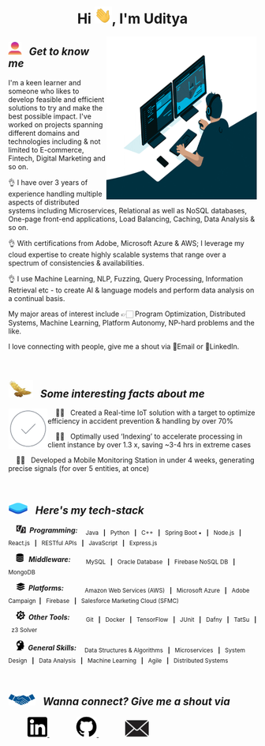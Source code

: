 <h1 align="center">Hi <img src="Read_me_Content\Images\giphy.webp" width="35">, I'm Uditya</h1>


<img src="Read_me_Content\Images\wall.gif" width="305" height="330" align="right">


<h2><img src="Read_me_Content\Images\profile_pic_alt.png" width="27
"> &nbsp; <i> Get to know me </i> </h2>

I'm a keen learner and someone who likes to develop feasible and efficient solutions to try and make the best possible impact. I've worked on projects spanning different domains and technologies including & not limited to E-commerce, Fintech, Digital Marketing and so on.

👌 I have over 3 years of experience handling multiple aspects of distributed systems including Microservices, Relational as well as NoSQL databases, One-page front-end applications, Load Balancing, Caching, Data Analysis & so on.

👌 With certifications from Adobe, Microsoft Azure & AWS; I leverage my cloud expertise to create highly scalable systems that range over a spectrum of consistencies & availabilities.

👌 I use Machine Learning, NLP, Fuzzing, Query Processing, Information Retrieval etc - to create AI & language models and perform data analysis on a continual basis.

My major areas of interest include 👉🏻 Program Optimization, Distributed Systems, Machine Learning, Platform Autonomy, NP-hard problems and the like.

I love connecting with people, give me a shout via 📧Email or 🧑LinkedIn.




<br>








<h2><img src="Read_me_Content\Images\achievements.jpg" width="50
" height="35"> &nbsp; <i> Some interesting facts about me </i> </h2>

<img src="Read_me_Content\Images\success.gif" width="80" align="left">

&nbsp; &nbsp; 💪🏻 &nbsp; Created a Real-time IoT solution with a target to optimize efficiency in accident prevention & handling by over 70%

&nbsp; &nbsp; 💪🏻 &nbsp; Optimally used ‘Indexing’ to accelerate processing in client instance by over 1.3 x, saving ~3-4 hrs in extreme cases

&nbsp; &nbsp; 💪🏻 &nbsp; Developed a Mobile Monitoring Station in under 4 weeks, generating precise signals (for over 5 entities, at once)


<br>


<h2><img src="Read_me_Content\Images\tech_stack.png" width="40
" height="23"> &nbsp; <i> Here's my tech-stack </i> </h2>

&nbsp; &nbsp; <img src="Read_me_Content\Images\programming.jpg" width="20
"> <b> <i>  &nbsp;Programming: </i> </b> <sub> &nbsp; &nbsp; Java &nbsp; <b>|</b> &nbsp; Python &nbsp; <b>|</b> &nbsp; C++ &nbsp; <b>|</b> &nbsp; Spring Boot • &nbsp; <b>|</b> &nbsp; Node.js &nbsp; <b>|</b> &nbsp; React.js &nbsp; <b>|</b> &nbsp; RESTful APIs &nbsp; <b>|</b> &nbsp; JavaScript &nbsp; <b>|</b> &nbsp; Express.js &nbsp; </sub>

&nbsp; &nbsp; <img src="Read_me_Content\Images\database.png" width="15
"> <b> <i>  &nbsp; Middleware: </i> </b> &nbsp; <sub> &nbsp; &nbsp; &nbsp; MySQL &nbsp; <b>|</b> &nbsp; Oracle Database &nbsp; <b>|</b> &nbsp; Firebase NoSQL DB &nbsp; <b>|</b> &nbsp; MongoDB </sub>


&nbsp; &nbsp; <img src="Read_me_Content\Images\platform.png" width="18
"> <b> <i>  &nbsp;Platforms: &nbsp; </i> </b> <sub> &nbsp; &nbsp; &nbsp; &nbsp; &nbsp; Amazon Web Services (AWS) &nbsp; <b>|</b> &nbsp; Microsoft Azure &nbsp; <b>|</b> &nbsp; Adobe Campaign &nbsp;<b>|</b> &nbsp; Firebase &nbsp; <b>|</b> &nbsp; Salesforce Marketing Cloud (SFMC)</sub>


&nbsp; &nbsp; <img src="Read_me_Content\Images\tool.png" width="18"> <b> <i>  &nbsp;Other Tools: </i> </b> <sub> &nbsp;&nbsp; &nbsp; &nbsp; &nbsp; Git &nbsp; <b>|</b> &nbsp; Docker &nbsp; <b>|</b> &nbsp; TensorFlow &nbsp; <b>|</b> &nbsp; JUnit &nbsp; <b>|</b> &nbsp; Dafny &nbsp; <b>|</b> &nbsp; TatSu &nbsp; <b>|</b> &nbsp; z3 Solver  </sub>


&nbsp; &nbsp; <img src="Read_me_Content\Images\skills.png" width="17"> <b> <i>  &nbsp;General Skills: </i> </b> <sub> &nbsp; &nbsp; Data Structures & Algorithms &nbsp; <b>|</b> &nbsp; Microservices &nbsp; <b>|</b> &nbsp; System Design &nbsp; <b>|</b> &nbsp; Data Analysis &nbsp; <b>|</b> &nbsp; Machine Learning &nbsp; <b>|</b> &nbsp; Agile &nbsp; <b>|</b> &nbsp; Distributed Systems </sub>




<br>



<h2><img src="Read_me_Content\Images\network.jpg" width="55
" height="23"> &nbsp; <i> Wanna connect? Give me a shout via </i>  </h2>

&nbsp; &nbsp; &nbsp; &nbsp; &nbsp; <a href="https://www.linkedin.com/in/uditya-laad-222680148"><img src="Read_me_Content\Images\linkedin.png" width="40
" > </a> &nbsp; &nbsp; &nbsp; &nbsp; &nbsp; &nbsp; &nbsp; <a href="https://github.com/udityalaad"><img src="Read_me_Content\Images\github.png" width="41
" > </a> &nbsp; &nbsp; &nbsp; &nbsp; &nbsp; &nbsp; &nbsp;<a href="mailto:udityalaad123@gmail.com"><img src="Read_me_Content\Images\email.jpg" width="52
" > </a>
